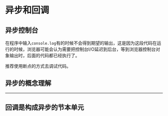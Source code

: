 # 异步和回调

## 异步控制台

在程序中输入`console.log`有的时候不会得到期望的输出，这是因为这段代码在运行的时候，浏览器可能会认为需要把控制台I/O延迟到后台，等到浏览器控制台对象输出时，后面的代码都已经执行了。

推荐使用断点的方式去调试代码。

## 异步的概念理解

--------------------------------------------------------------------------------

## 回调是构成异步的节本单元

